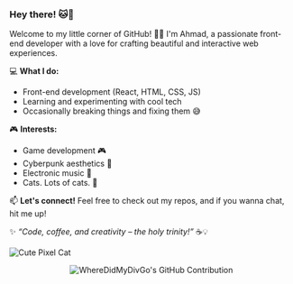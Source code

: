 ### Hey there! 🐱💖

Welcome to my little corner of GitHub! 🌸✨ I'm Ahmad, a passionate front-end developer with a love for crafting beautiful and interactive web experiences.

💻 **What I do:**
- Front-end development (React, HTML, CSS, JS)
- Learning and experimenting with cool tech
- Occasionally breaking things and fixing them 😅

🎮 **Interests:**
- Game development 🎮
- Cyberpunk aesthetics 🌆
- Electronic music 🎵
- Cats. Lots of cats. 🐾

📫 **Let's connect!**
Feel free to check out my repos, and if you wanna chat, hit me up!

✨ _“Code, coffee, and creativity – the holy trinity!”_ ☕💡

![Cute Pixel Cat](https://media.giphy.com/media/JIX9t2j0ZTN9S/giphy.gif)

<p align="center">   
  <img src="https://github-readme-streak-stats.herokuapp.com/?user=WhereDidMyDivGo" alt="WhereDidMyDivGo's GitHub Contribution"/>
</p>



